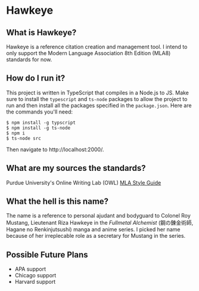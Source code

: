 # Hawkeye

## What is Hawkeye?
Hawkeye is a reference citation creation and management tool. I intend to only support the Modern Language Association 8th Edition (MLA8) standards for now.

## How do I run it?
This project is written in TypeScript that compiles in a Node.js to JS. Make sure to install the `typescript` and `ts-node` packages to allow the project to run and then install all the packages specified in the `package.json`. Here are the commands you'll need:
```shell
$ npm install -g typscript
$ npm install -g ts-node
$ npm i
$ ts-node src
```
Then navigate to http://localhost:2000/.

## What are my sources the standards?
Purdue University's Online Writing Lab (OWL) [MLA Style Guide](https://owl.purdue.edu/owl/research_and_citation/mla_style/mla_style_introduction.html)

## What the hell is this name?
The name is a reference to personal ajudant and bodyguard to Colonel Roy Mustang, Lieutenant Riza Hawkeye in the *Fullmetal Alchemist* (鋼の錬金術師, Hagane no Renkinjutsushi) manga and anime series. I picked her name because of her irreplecable role as a secretary for Mustang in the series.

## Possible Future Plans
- APA support
- Chicago support
- Harvard support
